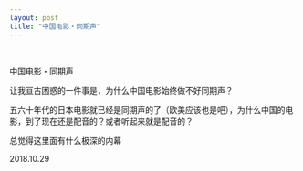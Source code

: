 ```yaml
---
layout: post
title: "中国电影・同期声"
---
```


  
&nbsp;
&nbsp;


中国电影・同期声

让我亘古困惑的一件事是，为什么中国电影始终做不好同期声？

五六十年代的日本电影就已经是同期声的了（欧美应该也是吧），为什么中国的电影，到了现在还是配音的？或者听起来就是配音的？

总觉得这里面有什么极深的内幕

2018.10.29